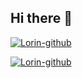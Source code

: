 ## Hi there 👋

<!--
**erick785/erick785** is a ✨ _special_ ✨ repository because its `README.md` (this file) appears on your GitHub profile.

Here are some ideas to get you started:

- 🔭 I’m currently working on ...
- 🌱 I’m currently learning ...
- 👯 I’m looking to collaborate on ...
- 🤔 I’m looking for help with ...
- 💬 Ask me about ...
- 📫 How to reach me: ...
- 😄 Pronouns: ...
- ⚡ Fun fact: ...
-->


[![Lorin-github](https://github-readme-stats.vercel.app/api?username=erick785)](https://github.com/anuraghazra/github-readme-stats)

[![Lorin-github](https://github-profile-trophy.vercel.app/?username=erick785)](https://github.com/ryo-ma/github-profile-trophy)
